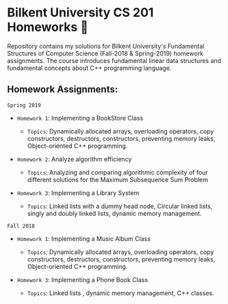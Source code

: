 # Bilkent University CS 201 Homeworks :notebook:

Repository contains my solutions for Bilkent University's Fundamental Structures of Computer Science (Fall-2018 & Spring-2019) homework assignments. The course introduces fundamental linear data structures and fundamental concepts about C++ programming language.

## Homework Assignments:

`Spring 2019`

- `Homework 1`: Implementing a BookStore Class
    - `Topics`: Dynamically allocated arrays, overloading operators, copy constructors, destructors, constructors, preventing memory leaks, Object-oriented C++ programming.

- `Homework 2`: Analyze algorithm efficiency
    - `Topics`: Analyzing and comparing algorithmic complexity of four different solutions for the Maximum Subsequence Sum Problem

- `Homework 3`: Implementing a Library System
    - `Topics`: Linked lists with a dummy head node, Circular linked lists, singly and doubly linked lists, dynamic memory management.

`Fall 2018`

- `Homework 1`: Implementing a Music Album Class
    - `Topics`: Dynamically allocated arrays, overloading operators, copy constructors, destructors, constructors, preventing memory leaks, Object-oriented C++ programming.

- `Homework 3`: Implementing a Phone Book Class
    - `Topics`: Linked lists , dynamic memory management, C++ classes.
